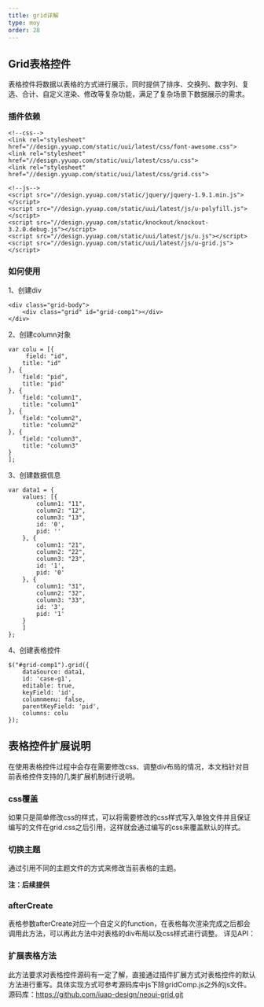 ```yaml
---
title: grid详解
type: moy
order: 28
---
```

## Grid表格控件

表格控件将数据以表格的方式进行展示，同时提供了排序、交换列、数字列、复选、合计、自定义渲染、修改等复杂功能，满足了复杂场景下数据展示的需求。

### 插件依赖

```
<!--css-->
<link rel="stylesheet" href="//design.yyuap.com/static/uui/latest/css/font-awesome.css">
<link rel="stylesheet" href="//design.yyuap.com/static/uui/latest/css/u.css">
<link rel="stylesheet" href="//design.yyuap.com/static/uui/latest/css/grid.css">

<!--js-->
<script src="//design.yyuap.com/static/jquery/jquery-1.9.1.min.js"></script>
<script src="//design.yyuap.com/static/uui/latest/js/u-polyfill.js"></script>
<script src="//design.yyuap.com/static/knockout/knockout-3.2.0.debug.js"></script>
<script src="//design.yyuap.com/static/uui/latest/js/u.js"></script>
<script src="//design.yyuap.com/static/uui/latest/js/u-grid.js"></script>
```



### 如何使用

1、创建div

```
<div class="grid-body">
    <div class="grid" id="grid-comp1"></div>
</div>
```

2、创建column对象

```
var colu = [{
     field: "id",
    title: "id"
}, {
    field: "pid",
    title: "pid"
}, {
    field: "column1",
    title: "column1"
}, {
    field: "column2",
    title: "column2"
}, {
    field: "column3",
    title: "column3"
}
];
```

3、创建数据信息

```
var data1 = {
    values: [{
        column1: "11",
        column2: "12",
        column3: "13",
        id: '0',
        pid: ''
    }, {
        column1: "21",
        column2: "22",
        column3: "23",
        id: '1',
        pid: '0'
    }, {
        column1: "31",
        column2: "32",
        column3: "33",
        id: '3',
        pid: '1'
    }
    ]
};
```

4、创建表格控件
​    

```
$("#grid-comp1").grid({
    dataSource: data1,
    id: 'case-g1',
    editable: true,
    keyField: 'id',
    columnmenu: false,
    parentKeyField: 'pid',
    columns: colu
});
```

## 表格控件扩展说明

在使用表格控件过程中会存在需要修改css、调整div布局的情况，本文档针对目前表格控件支持的几类扩展机制进行说明。

### css覆盖

如果只是简单修改css的样式，可以将需要修改的css样式写入单独文件并且保证编写的文件在grid.css之后引用，这样就会通过编写的css来覆盖默认的样式。

### 切换主题

通过引用不同的主题文件的方式来修改当前表格的主题。

**注：后续提供**

### afterCreate

表格参数afterCreate对应一个自定义的function，在表格每次渲染完成之后都会调用此方法，可以再此方法中对表格的div布局以及css样式进行调整。
详见API：

### 扩展表格方法

此方法要求对表格控件源码有一定了解，直接通过插件扩展方式对表格控件的默认方法进行重写。具体实现方式可参考源码库中js下除gridComp.js之外的js文件。
源码库：https://github.com/iuap-design/neoui-grid.git
